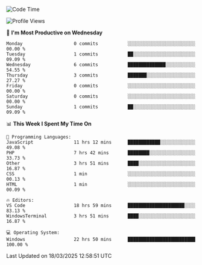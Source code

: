 <!--START_SECTION:waka-->
![Code Time](http://img.shields.io/badge/Code%20Time-4%2C370%20hrs%2044%20mins-blue)

![Profile Views](http://img.shields.io/badge/Profile%20Views-0-blue)

📅 **I'm Most Productive on Wednesday** 

```text
Monday                   0 commits           ░░░░░░░░░░░░░░░░░░░░░░░░░   00.00 % 
Tuesday                  1 commits           ██░░░░░░░░░░░░░░░░░░░░░░░   09.09 % 
Wednesday                6 commits           ██████████████░░░░░░░░░░░   54.55 % 
Thursday                 3 commits           ███████░░░░░░░░░░░░░░░░░░   27.27 % 
Friday                   0 commits           ░░░░░░░░░░░░░░░░░░░░░░░░░   00.00 % 
Saturday                 0 commits           ░░░░░░░░░░░░░░░░░░░░░░░░░   00.00 % 
Sunday                   1 commits           ██░░░░░░░░░░░░░░░░░░░░░░░   09.09 % 
```


📊 **This Week I Spent My Time On** 

```text
💬 Programming Languages: 
JavaScript               11 hrs 12 mins      ████████████░░░░░░░░░░░░░   49.08 % 
PHP                      7 hrs 42 mins       ████████░░░░░░░░░░░░░░░░░   33.73 % 
Other                    3 hrs 51 mins       ████░░░░░░░░░░░░░░░░░░░░░   16.87 % 
CSS                      1 min               ░░░░░░░░░░░░░░░░░░░░░░░░░   00.13 % 
HTML                     1 min               ░░░░░░░░░░░░░░░░░░░░░░░░░   00.09 % 

🔥 Editors: 
VS Code                  18 hrs 59 mins      █████████████████████░░░░   83.13 % 
WindowsTerminal          3 hrs 51 mins       ████░░░░░░░░░░░░░░░░░░░░░   16.87 % 

💻 Operating System: 
Windows                  22 hrs 50 mins      █████████████████████████   100.00 % 
```


 Last Updated on 18/03/2025 12:58:51 UTC
<!--END_SECTION:waka-->

